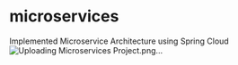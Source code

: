 # microservices
Implemented Microservice Architecture using Spring Cloud 
![Uploading Microservices Project.png…]()
